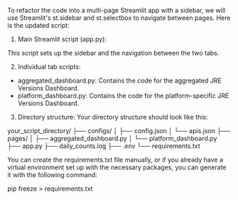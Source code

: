 To refactor the code into a multi-page Streamlit app with a sidebar, we will use Streamlit's st.sidebar and st.selectbox to navigate between pages. Here is the updated script:

1. Main Streamlit script (app.py):

This script sets up the sidebar and the navigation between the two tabs.

2. Individual tab scripts:

- aggregated_dashboard.py: Contains the code for the aggregated JRE Versions Dashboard.
- platform_dashboard.py: Contains the code for the platform-specific JRE Versions Dashboard.

3. Directory structure:
   Your directory structure should look like this:

your_script_directory/
├── configs/
│ ├── config.json
│ └── apis.json
├── pages/
│ ├── aggregated_dashboard.py
│ └── platform_dashboard.py
├── app.py
├── daily_counts.log
├── .env
└── requirements.txt

You can create the requirements.txt file manually, or if you already have a virtual environment set up
with the necessary packages, you can generate it with the following command:

pip freeze > requirements.txt
